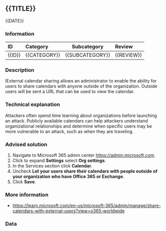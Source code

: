 ## {{TITLE}}

{{DATE}}

###  Information

| ID     | Category     | Subcategory     | Review     |
| :----- | :----------- | --------------- | :--------- |
| {{ID}} | {{CATEGORY}} | {{SUBCATEGORY}} | {{REVIEW}} |

### Description

IExternal calendar sharing allows an administrator to enable the ability for users to share calendars with anyone outside of the organization. Outside users will be sent a URL that can be used to view the calendar.

### Technical explanation

Attackers often spend time learning about organizations before launching an attack. Publicly available calendars can help attackers understand organizational relationships and determine when specific users may be more vulnerable to an attack, such as when they are traveling.

### Advised solution

1. Navigate to Microsoft 365 admin center https://admin.microsoft.com. 
2. Click to expand **Settings** select **Org settings**. 
3. In the Services section click **Calendar**. 
4. Uncheck **Let your users share their calendars with people outside of your organization who have Office 365 or Exchange**. 
5. Click **Save**. 

### More information

- https://learn.microsoft.com/en-us/microsoft-365/admin/manage/share-calendars-with-external-users?view=o365-worldwide 

### Data